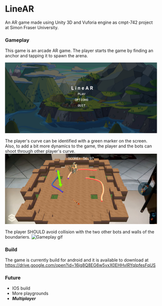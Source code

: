 # LineAR

An AR game made using Unity 3D and Vuforia engine as cmpt-742 project at Simon Fraser University.

### Gameplay

This game is an arcade AR game. The player starts the game by finding an anchor and tapping it to spawn the arena.

![Menu](./line-ar/Screenshot_20191215-230724.jpg)

The player's curve can be identified with a green marker on the screen.
Also, to add a bit more dynamics to the game, the player and the bots can shoot through other player's curve.
![Menu](./line-ar/Screenshot_20191215-231841.jpg)


The player SHOULD avoid collision with the two other bots and walls of the boundariers.
![Gameplay gif](./line-ar/line-ar-gameplay.gif)

### Build

The game is currently build for android and it is available to download at 
https://drive.google.com/open?id=16jg8Q8EG6w5vxX0EHHvlRYqIpfesFqUS

### Future 
 * IOS build
 * More playgrounds
 * ***Multiplayer***
